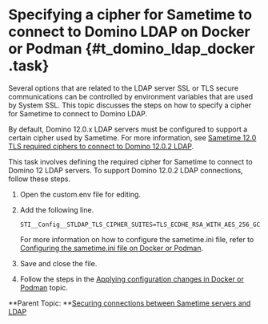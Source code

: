# Specifying a cipher for Sametime to connect to Domino LDAP on Docker or Podman {#t_domino_ldap_docker .task}

Several options that are related to the LDAP server SSL or TLS secure communications can be controlled by environment variables that are used by System SSL. This topic discusses the steps on how to specify a cipher for Sametime to connect to Domino LDAP.

By default, Domino 12.0.x LDAP servers must be configured to support a certain cipher used by Sametime. For more information, see [Sametime 12.0 TLS required ciphers to connect to Domino 12.0.2 LDAP](https://support.hcltechsw.com/csm?id=kb_article&sysparm_article=KB0099644).

This task involves defining the required cipher for Sametime to connect to Domino 12 LDAP servers. To support Domino 12.0.2 LDAP connections, follow these steps.

1.  Open the custom.env file for editing.

2.  Add the following line.

    ``` {#codeblock_xq2_1vy_ztb}
    STI__Config__STLDAP_TLS_CIPHER_SUITES=TLS_ECDHE_RSA_WITH_AES_256_GCM_SHA384
    ```

    For more information on how to configure the sametime.ini file, refer to [Configuring the sametime.ini file on Docker or Podman](chat_configuring_sametimeini_docker.md).

3.  Save and close the file.

4.  Follow the steps in the [Applying configuration changes in Docker or Podman](apply_configchanges_docker.md) topic.


**Parent Topic: **[Securing connections between Sametime servers and LDAP](securing_connections_sametime_community_and_ldap.md)

